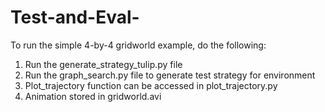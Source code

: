 # Test-and-Eval-

To run the simple 4-by-4 gridworld example, do the following:
1. Run the generate_strategy_tulip.py file
2. Run the graph_search.py file to generate test strategy for environment
3. Plot_trajectory function can be accessed in plot_trajectory.py
4. Animation stored in gridworld.avi
